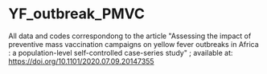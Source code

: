 # YF_outbreak_PMVC
All data and codes correspondong to the article "Assessing the impact of preventive mass vaccination campaigns on yellow fever outbreaks in Africa : a population-level self-controlled case-series study" ; 
available at: https://doi.org/10.1101/2020.07.09.20147355 
